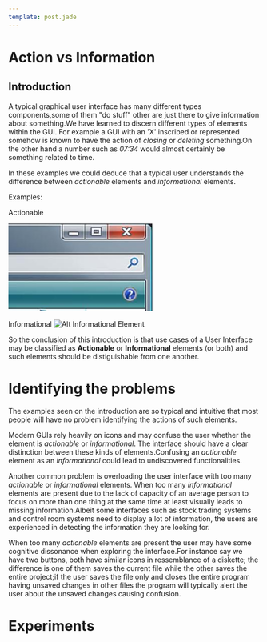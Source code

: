 ```yaml
---
template: post.jade
---
```

Action vs Information
=====================

Introduction
------------

A typical graphical user interface has many different types components,some of them "do stuff"
other are just there to give information about something.We have learned to discern different
types of elements within the GUI.
For example a GUI with an 'X' inscribed or represented somehow is known to have the action of
*closing* or *deleting* something.On the other hand a number such as *07:34* would almost certainly
be something related to time.

In these examples we could deduce that a typical user understands the difference between *actionable*
elements and *informational* elements.

Examples:

Actionable

![Alt Actionable Elements](/imgs/p1_actionable.jpeg)

Informational
![Alt Informational Element](imgs/)

So the conclusion of this introduction is that use cases of a User Interface
may be classified as **Actionable** or **Informational** elements (or both) and such elements should
 be distiguishable from one another.

Identifying the problems
======================

The examples seen on the introduction are so typical and intuitive that most people will have no
problem identifying the actions of such elements.

Modern GUIs rely heavily on icons and may confuse the user whether the element is *actionable* or *informational*.
The interface should have a clear distinction between these kinds of elements.Confusing an *actionable* element as
an *informational* could lead to undiscovered functionalities.

Another common problem is overloading the user interface with too many *actionable* or *informational* elements.
When too many *informational* elements are present due to the lack of capacity of an average person to focus on more than one thing at the same time at least visually leads to missing information.Albeit some interfaces such as stock trading systems and control room systems need to display a lot of information, the users are experienced in detecting the information they are looking for.

When too many *actionable* elements are present the user may have some cognitive dissonance when exploring the interface.For instance say we have two buttons, both have similar icons in ressemblance of a diskette; the difference is one of them saves the current file while the other saves the entire project;if the user saves the file only and closes the entire program having unsaved changes in other files the program will typically alert the user about the unsaved changes causing confusion.




Experiments
===========


